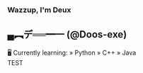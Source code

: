 ### Wazzup, I'm Deux 
## ▄︻デ══━一  (@Doos-exe)

<div>
🖥️ Currently learning:
  » Python
  » C++
  » Java
</div>

<div>
TEST
</div>
